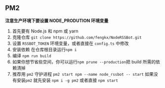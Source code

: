 ## PM2

**注意生产环境下要设置 NODE_PRODUTION 环境变量**

1. 首先要有 Node.js 和 npm 或 yarn
1. 克隆仓库 `git clone https://github.com/fengkx/NodeRSSBot.git`
1. 设置 `RSSBOT_TOKEN` 环境变量，或者直接在 `config.ts` 中修改
1. 安装依赖 在仓库根目录运行`npm i`
1. 编译 `npm run build`
1. 如果你想节省些空间，你可以运行`npm prune --production`把 build 所需的依赖清掉
1. 推荐用 `pm2` 守护进程 `pm2 start npm --name node_rssbot -- start` 如果没有安装`pm2` 就先安装 `npm i -g pm2` 或者直接 `npm start`
